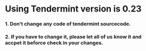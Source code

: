 # Using Tendermint version is 0.23

### 1. Don't change any code of tendermint sourcecode. 
### 2. If you have to change it, please let all of us know it and accpet it beforce check in your changes. 

